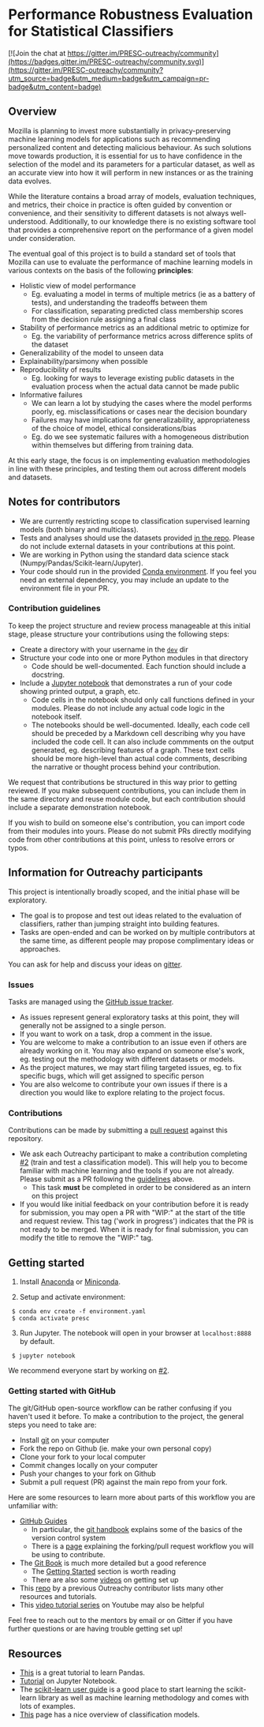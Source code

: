 # Performance Robustness Evaluation for Statistical Classifiers

[![Join the chat at https://gitter.im/PRESC-outreachy/community](https://badges.gitter.im/PRESC-outreachy/community.svg)](https://gitter.im/PRESC-outreachy/community?utm_source=badge&utm_medium=badge&utm_campaign=pr-badge&utm_content=badge)

## Overview

Mozilla is planning to invest more substantially in privacy-preserving machine
learning models for applications such as recommending personalized content and
detecting malicious behaviour.
As such solutions move towards production, it is essential for us to have
confidence in the selection of the model and its parameters for a particular
dataset, as well as an accurate view into how it will perform in new instances
or as the training data evolves.

While the literature contains a broad array of models, evaluation techniques,
and metrics, their choice in practice is often guided by convention or
convenience, and their sensitivity to different datasets is not always
well-understood.
Additionally, to our knowledge there is no existing software tool that provides
a comprehensive report on the performance of a given model under consideration.

The eventual goal of this project is to build a standard set of tools that
Mozilla can use to evaluate the performance of machine learning models in
various contexts on the basis of the following __principles__:

- Holistic view of model performance
    * Eg. evaluating a model in terms of multiple metrics (ie as a battery of
      tests), and understanding the tradeoffs between them
    * For classification, separating predicted class membership scores from the
      decision rule assigning a final class
- Stability of performance metrics as an additional metric to optimize for
    * Eg. the variability of performance metrics across difference splits of the
      dataset
- Generalizability of the model to unseen data
- Explainability/parsimony when possible
- Reproducibility of results
    * Eg. looking for ways to leverage existing public datasets in the
      evaluation process when the actual data cannot be made public
- Informative failures
    * We can learn a lot by studying the cases where the model performs poorly,
      eg. misclassifications or cases near the decision boundary
    * Failures may have implications for generalizability, appropriateness of
      the choice of model, ethical considerations/bias
    * Eg. do we see systematic failures with a homogeneous distribution within
      themselves but differing from training data.

At this early stage, the focus is on implementing evaluation methodologies in
line with these principles, and testing them out across different models and
datasets.


## Notes for contributors

- We are currently restricting scope to classification supervised learning
  models (both binary and multiclass).
- Tests and analyses should use the datasets provided [in the repo](./datasets).
  Please do not include external datasets in your contributions at this point.
- We are working in Python using the standard data science stack
  (Numpy/Pandas/Scikit-learn/Jupyter).
- Your code should run in the provided [Conda environment](environment.yml). If you feel
  you need an external dependency, you may include an update to the environment
  file in your PR.


### Contribution guidelines

To keep the project structure and review process manageable at this initial
stage, please structure your contributions using the following steps:

- Create a directory with your username in the [`dev`](./dev) dir
- Structure your code into one or more Python modules in that directory
    * Code should be well-documented. Each function should include a docstring.
- Include a [Jupyter
  notebook](https://jupyter-notebook.readthedocs.io/en/stable/) that
  demonstrates a run of your code showing
  printed output, a graph, etc.
    * Code cells in the notebook should only call functions defined in your
      modules. Please do not include any actual code logic in the notebook
      itself.
    * The notebooks should be well-documented. Ideally, each code cell should
      be preceded by a Markdown cell describing why you have included the code
      cell. It can also include commments on the output generated, eg.
      describing features of a graph. These text cells should be more
      high-level than actual code comments, describing the narrative or thought
      process behind your contribution.

We request that contributions be structured in this way prior to getting
reviewed. If you make subsequent contributions, you can include them in the same
directory and reuse module code, but each contribution should include a separate
demonstration notebook.

If you wish to build on someone else's contribution, you can import code from
their modules into yours. Please do not submit PRs directly modifying code from
other contributions at this point, unless to resolve errors or typos.


## Information for Outreachy participants

This project is intentionally broadly scoped, and the initial phase will be
  exploratory.

- The goal is to propose and test out ideas related to the evaluation of
  classifiers, rather than jumping straight into building features.
- Tasks are open-ended and can be worked on by multiple
  contributors at the same time, as different people may propose
  complimentary ideas or approaches.

You can ask for help and discuss your ideas on [gitter](https://gitter.im/PRESC-outreachy/community).

### Issues

Tasks are managed using the [GitHub issue tracker](https://github.com/mozilla/PRESC/issues).

- As issues represent general exploratory tasks at this point, they will
  generally not be assigned to a single person.
- If you want to work on a task, drop a comment in the issue.
- You are welcome to make a contribution to an issue even if others are
  already working on it. You may also expand on someone else's work, eg.
  testing out the methodology with different datasets or models.
- As the project matures, we may start filing targeted issues, eg. to fix
  specific bugs, which will get assigned to specific person
- You are also welcome to contribute your own issues if there is a direction you
  would like to explore relating to the project focus.

### Contributions

Contributions can be made by submitting a [pull request](https://help.github.com/articles/using-pull-requests) against this repository.

- We ask each Outreachy participant to make a contribution completing
  [#2](https://github.com/mozilla/PRESC/issues/2) (train and test a
  classification model). This will help you to become familiar with machine
  learning and the tools if you are not already. Please submit as a PR following
  the [guidelines](#contribution-guidelines) above.
    * This task __must__ be completed in order to be considered as an intern on
      this project
- If you would like initial feedback on your contribution before it is ready for
  submission, you may open a PR with "WIP:" at the start of the title and
  request review. This tag ('work in progress') indicates that the PR is not
  ready to be merged. When it is ready for final submission, you can modify the
  title to remove the "WIP:" tag.


## Getting started

1. Install [Anaconda](https://www.anaconda.com/download) or [Miniconda](https://conda.io/miniconda.html).

2. Setup and activate environment:

```
 $ conda env create -f environment.yaml
 $ conda activate presc
```

3. Run Jupyter. The notebook will open in your browser at `localhost:8888` by default.

```
 $ jupyter notebook
```

We recommend everyone start by working on
[#2](https://github.com/mozilla/PRESC/issues/2).


### Getting started with GitHub

The git/GitHub open-source workflow can be rather confusing if you haven't used
it before. To make a contribution to the project, the general steps you need to
take are:

- Install [git](https://git-scm.com/downloads) on your computer
- Fork the repo on Github (ie. make your own personal copy)
- Clone your fork to your local computer
- Commit changes locally on your computer
- Push your changes to your fork on Github
- Submit a pull request (PR) against the main repo from your fork.

Here are some resources to learn more about parts of this workflow you are
unfamiliar with:

- [GitHub Guides](https://guides.github.com/)
    * In particular, the [git handbook](https://guides.github.com/introduction/git-handbook/) explains some of the basics of the version control system
    * There is a [page](https://guides.github.com/activities/forking/)
      explaining the forking/pull request workflow you will be using to
      contribute.
- The [Git Book](https://git-scm.com/book/en/v2) is much more detailed but a good reference
    * The [Getting Started](https://git-scm.com/book/en/v2/Getting-Started-About-Version-Control) section is worth reading
    * There are also some [videos](https://git-scm.com/videos) on getting set up
- This [repo](https://github.com/aSquare14/Git-Cheat-Sheet) by a previous
  Outreachy contributor lists many other resources and tutorials.
- This [video tutorial series](https://www.youtube.com/playlist?list=PL6gx4Cwl9DGAKWClAD_iKpNC0bGHxGhcx) on Youtube may also be helpful

Feel free to reach out to the mentors by email or on Gitter if you have further
questions or are having trouble getting set up!


## Resources


- [This](https://github.com/brandon-rhodes/pycon-pandas-tutorial) is a great tutorial to learn Pandas.
- [Tutorial](https://www.youtube.com/watch?v=HW29067qVWk) on Jupyter Notebook.
- The [scikit-learn user guide](https://scikit-learn.org/stable/user_guide.html)
  is a good place to start learning the scikit-learn library as well as machine
  learning methodology and comes with lots of examples.
- [This](https://builtin.com/data-science/supervised-machine-learning-classification) page has a nice overview of classification models.
